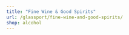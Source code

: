 ```yaml
---
title: "Fine Wine & Good Spirits"
url: /glassport/fine-wine-and-good-spirits/
shop: alcohol
---
```

